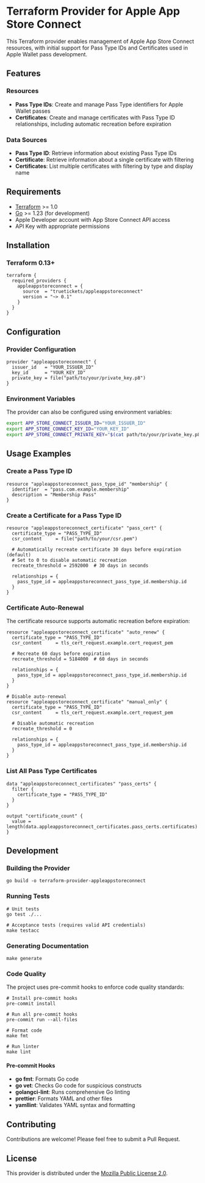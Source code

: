 # Terraform Provider for Apple App Store Connect

This Terraform provider enables management of Apple App Store Connect
resources, with initial support for Pass Type IDs and Certificates used
in Apple Wallet pass development.

## Features

### Resources

- **Pass Type IDs**: Create and manage Pass Type identifiers for Apple
  Wallet passes
- **Certificates**: Create and manage certificates with Pass Type ID
  relationships, including automatic recreation before expiration

### Data Sources

- **Pass Type ID**: Retrieve information about existing Pass Type IDs
- **Certificate**: Retrieve information about a single certificate with
  filtering
- **Certificates**: List multiple certificates with filtering by type
  and display name

## Requirements

- [Terraform](https://developer.hashicorp.com/terraform/downloads) >=
  1.0
- [Go](https://golang.org/doc/install) >= 1.23 (for development)
- Apple Developer account with App Store Connect API access
- API Key with appropriate permissions

## Installation

### Terraform 0.13+

```hcl
terraform {
  required_providers {
    appleappstoreconnect = {
      source  = "truetickets/appleappstoreconnect"
      version = "~> 0.1"
    }
  }
}
```

## Configuration

### Provider Configuration

```hcl
provider "appleappstoreconnect" {
  issuer_id   = "YOUR_ISSUER_ID"
  key_id      = "YOUR_KEY_ID"
  private_key = file("path/to/your/private_key.p8")
}
```

### Environment Variables

The provider can also be configured using environment variables:

```bash
export APP_STORE_CONNECT_ISSUER_ID="YOUR_ISSUER_ID"
export APP_STORE_CONNECT_KEY_ID="YOUR_KEY_ID"
export APP_STORE_CONNECT_PRIVATE_KEY="$(cat path/to/your/private_key.p8)"
```

## Usage Examples

### Create a Pass Type ID

```hcl
resource "appleappstoreconnect_pass_type_id" "membership" {
  identifier  = "pass.com.example.membership"
  description = "Membership Pass"
}
```

### Create a Certificate for a Pass Type ID

```hcl
resource "appleappstoreconnect_certificate" "pass_cert" {
  certificate_type = "PASS_TYPE_ID"
  csr_content     = file("path/to/your/csr.pem")

  # Automatically recreate certificate 30 days before expiration (default)
  # Set to 0 to disable automatic recreation
  recreate_threshold = 2592000  # 30 days in seconds

  relationships = {
    pass_type_id = appleappstoreconnect_pass_type_id.membership.id
  }
}
```

### Certificate Auto-Renewal

The certificate resource supports automatic recreation before
expiration:

```hcl
resource "appleappstoreconnect_certificate" "auto_renew" {
  certificate_type = "PASS_TYPE_ID"
  csr_content     = tls_cert_request.example.cert_request_pem

  # Recreate 60 days before expiration
  recreate_threshold = 5184000  # 60 days in seconds

  relationships = {
    pass_type_id = appleappstoreconnect_pass_type_id.membership.id
  }
}

# Disable auto-renewal
resource "appleappstoreconnect_certificate" "manual_only" {
  certificate_type = "PASS_TYPE_ID"
  csr_content     = tls_cert_request.example.cert_request_pem

  # Disable automatic recreation
  recreate_threshold = 0

  relationships = {
    pass_type_id = appleappstoreconnect_pass_type_id.membership.id
  }
}
```

### List All Pass Type Certificates

```hcl
data "appleappstoreconnect_certificates" "pass_certs" {
  filter {
    certificate_type = "PASS_TYPE_ID"
  }
}

output "certificate_count" {
  value = length(data.appleappstoreconnect_certificates.pass_certs.certificates)
}
```

## Development

### Building the Provider

```shell
go build -o terraform-provider-appleappstoreconnect
```

### Running Tests

```shell
# Unit tests
go test ./...

# Acceptance tests (requires valid API credentials)
make testacc
```

### Generating Documentation

```shell
make generate
```

### Code Quality

The project uses pre-commit hooks to enforce code quality standards:

```shell
# Install pre-commit hooks
pre-commit install

# Run all pre-commit hooks
pre-commit run --all-files

# Format code
make fmt

# Run linter
make lint
```

#### Pre-commit Hooks

- **go fmt**: Formats Go code
- **go vet**: Checks Go code for suspicious constructs
- **golangci-lint**: Runs comprehensive Go linting
- **prettier**: Formats YAML and other files
- **yamllint**: Validates YAML syntax and formatting

## Contributing

Contributions are welcome! Please feel free to submit a Pull Request.

## License

This provider is distributed under the
[Mozilla Public License 2.0](LICENSE).
